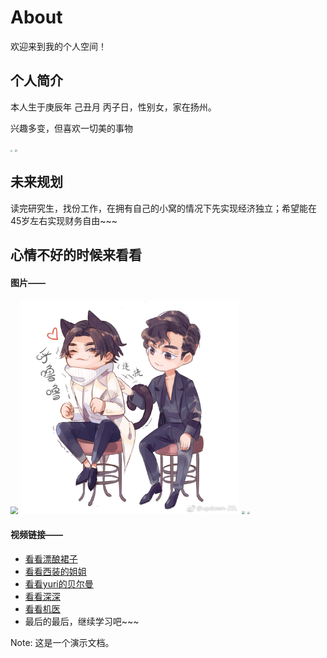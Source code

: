 # About

欢迎来到我的个人空间！

## 个人简介

本人生于庚辰年 己丑月 丙子日，性别女，家在扬州。

兴趣多变，但喜欢一切美的事物

<img src="D:\Libraries\JUSIWEI.github.io\images\ouzhou.jpg" style="zoom:20%;" />

<img src="D:\Libraries\JUSIWEI.github.io\images\rose-729509_1920.jpg" style="zoom:25%;" />

## 未来规划

读完研究生，找份工作，在拥有自己的小窝的情况下先实现经济独立；希望能在45岁左右实现财务自由~~~

## 心情不好的时候来看看

#### 图片——

<img src="images/猫.jpg" style="zoom:75%;" />

<img src="images/云次方挠背.jpg" style="zoom:50%;" />

<img src="D:\Libraries\JUSIWEI.github.io\images\云次方｜Dear阿云嘎＆郑云龙_.jpg" style="zoom:30%;" />

<img src="D:\Libraries\JUSIWEI.github.io\images\小天使.jpeg" style="zoom:25%;" />

#### 视频链接——

* [看看漂酿裙子](https://www.bilibili.com/video/BV1Tg4y1z7Yj)
* [看看西装的姐姐](https://www.bilibili.com/video/BV1Ct4y1a7ZM)
* [看看yuri的贝尔曼](https://www.bilibili.com/video/BV1ox411s7DM)
* [看看深深](https://www.bilibili.com/video/BV18f4y1q74v)
* [看看机医](https://www.bilibili.com/video/BV1Nz4y1f7Th)
* 最后的最后，继续学习吧~~~

Note: 这是一个演示文档。